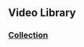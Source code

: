 ## Video Library

### [Collection](https://docs.google.com/spreadsheets/d/1QYylU-lD3WC_P31BS5lTgYtaW9PlIv4_ZPGrf4sA0es/edit#gid=0)
